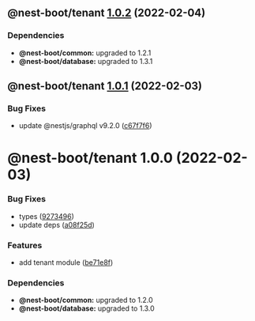 ## @nest-boot/tenant [1.0.2](https://github.com/d4rkcr0w/nest-boot/compare/@nest-boot/tenant@1.0.1...@nest-boot/tenant@1.0.2) (2022-02-04)





### Dependencies

* **@nest-boot/common:** upgraded to 1.2.1
* **@nest-boot/database:** upgraded to 1.3.1

## @nest-boot/tenant [1.0.1](https://github.com/d4rkcr0w/nest-boot/compare/@nest-boot/tenant@1.0.0...@nest-boot/tenant@1.0.1) (2022-02-03)


### Bug Fixes

* update @nestjs/graphql v9.2.0 ([c67f7f6](https://github.com/d4rkcr0w/nest-boot/commit/c67f7f61b1c5dd8bbcf6a637e1ad1cc043f3b877))

# @nest-boot/tenant 1.0.0 (2022-02-03)


### Bug Fixes

* types ([9273496](https://github.com/d4rkcr0w/nest-boot/commit/9273496c9cd336a7a1b4776e318b626919d5ebcc))
* update deps ([a08f25d](https://github.com/d4rkcr0w/nest-boot/commit/a08f25d6625243d84db1903bac51e4894167c69d))


### Features

* add tenant module ([be71e8f](https://github.com/d4rkcr0w/nest-boot/commit/be71e8faf71cdd5782e3cf9809dacf8666d708bc))





### Dependencies

* **@nest-boot/common:** upgraded to 1.2.0
* **@nest-boot/database:** upgraded to 1.3.0

